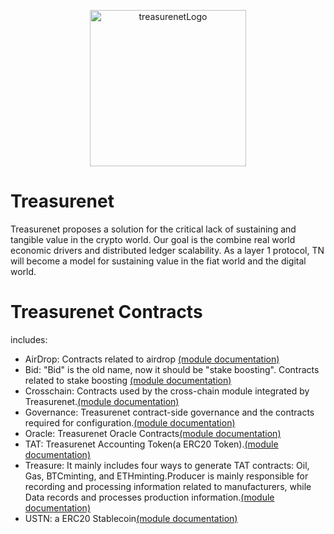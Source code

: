 <p align="center">
  <a href="https://treasurenet.io">
    <img alt="treasurenetLogo" src="https://raw.githubusercontent.com/treasurenetprotocol/docs/feature/1.0.3/static/img/logo_tn_github.png" width="250" />
  </a>
</p>

# Treasurenet

Treasurenet proposes a solution for the critical lack of sustaining and tangible value in the crypto world. Our goal is the combine real world economic drivers and distributed ledger scalability. As a layer 1 protocol, TN will become a model for sustaining value in the fiat world and the digital world.

# Treasurenet Contracts

includes:
- AirDrop: Contracts related to airdrop [(module documentation)](https://github.com/treasurenetprotocol/treasurenet-contracts/tree/main/docs/airdrop)
- Bid: "Bid" is the old name, now it should be "stake boosting". Contracts related to stake boosting [(module documentation)](https://github.com/treasurenetprotocol/treasurenet-contracts/tree/main/docs/stakeboosting)
- Crosschain: Contracts used by the cross-chain module integrated by Treasurenet.[(module documentation)](https://github.com/treasurenetprotocol/treasurenet-contracts/tree/main/docs/crosschain)
- Governance: Treasurenet contract-side governance and the contracts required for configuration.[(module documentation)](https://github.com/treasurenetprotocol/treasurenet-contracts/tree/main/docs/crosschain)
- Oracle: Treasurenet Oracle Contracts[(module documentation)](https://github.com/treasurenetprotocol/treasurenet-contracts/tree/main/docs/oracle)
- TAT: Treasurenet Accounting Token(a ERC20 Token).[(module documentation)](https://github.com/treasurenetprotocol/treasurenet-contracts/tree/main/docs/tat)
- Treasure: It mainly includes four ways to generate TAT contracts: Oil, Gas, BTCminting, and ETHminting.Producer is mainly responsible for recording and processing information related to manufacturers, while Data records and processes production information.[(module documentation)](https://github.com/treasurenetprotocol/treasurenet-contracts/tree/main/docs/treasure)
- USTN: a ERC20 Stablecoin[(module documentation)](https://github.com/treasurenetprotocol/treasurenet-contracts/tree/main/docs/USTN)